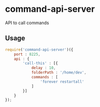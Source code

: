 # command-api-server
API to call commands

## Usage
```js
require('command-api-server')({
    port : 8225,
    api : {
        'call-this' : [{
            delay : 10,
            folderPath : '/home/dev',
            commands : [
                'forever restartall'
            ]
        }]
    }
});
```